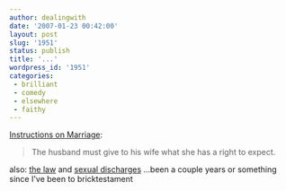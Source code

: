 ```yaml
---
author: dealingwith
date: '2007-01-23 00:42:00'
layout: post
slug: '1951'
status: publish
title: '...'
wordpress_id: '1951'
categories:
 - brilliant
 - comedy
 - elsewhere
 - faithy
---
```


[ Instructions on Marriage][1]:

> The husband must give to his wife what she has a right to expect.

also: [the law][2] and [sexual discharges][3] ...been a couple years or
something since I've been to bricktestament

   [1]: http://www.thebricktestament.com/epistles_of_paul/instructions_on_marriage/1co07_01-02.html

   [2]: http://www.thebricktestament.com/the_law/

   [3]:
http://www.thebricktestament.com/the_law/sexual_discharges/lv15_16a.html

